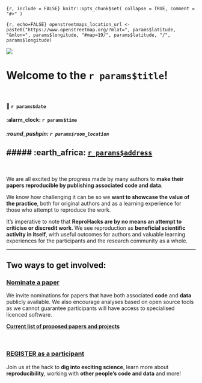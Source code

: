 
<!-- README.md is generated from README.Rmd. Please edit that file -->

`{r, include = FALSE} knitr::opts_chunk$set( collapse = TRUE, comment =
"#>" )`

`{r, echo=FALSE} openstreetmaps_location_url <-
paste0("https://www.openstreetmap.org/?mlat=", params$latitude,
"&mlon=", params$longitude, "#map=19/", params$latitude, "/",
params$longitude)`

![](%60r%20params$bannerurl%60)

# Welcome to the **`r params$title`**\!

<br>

#### :date: **`r params$date`**

#### :alarm\_clock: **`r params$time`**

##### :round\_pushpin: **`r params$room_location`**

## \#\#\#\#\# :earth\_africa: [**`r params$address`**](%60r%20openstreetmaps_location_url%60)

<br>

We are all excited by the progress made by many authors to **make their
papers reproducible by publishing associated code and data**.

We know how challenging it can be so we **want to showcase the value of
the practice**, both for original authors and as a learning experience
for those who attempt to reproduce the work.

It’s imperative to note that **ReproHacks are by no means an attempt to
criticise or discredit work**. We see reproduction as **beneficial
scientific activity in itself**, with useful outcomes for authors and
valuable learning experiences for the participants and the research
community as a whole.

-----

## **Two ways to get involved:**

### **[Nominate a paper](https://link-to-submissionform)**

We invite nominations for papers that have both associated **code** and
**data** publicly available. We also encourage analyses based on open
source tools as we cannot guarantee participants will have access to
specialised licenced software.

[**Current list of proposed papers and
projects**](https://youraccount.shinyapps.io/reprohack-awesome-conf)

<br>

### [**REGISTER as a participant**](https://www.eventbrite.co.uk/e/reprohack-nl-tickets-73258469053)

Join us at the hack to **dig into exciting science**, learn more about
**reproducibility**, working with **other people’s code and data** and
more\!
